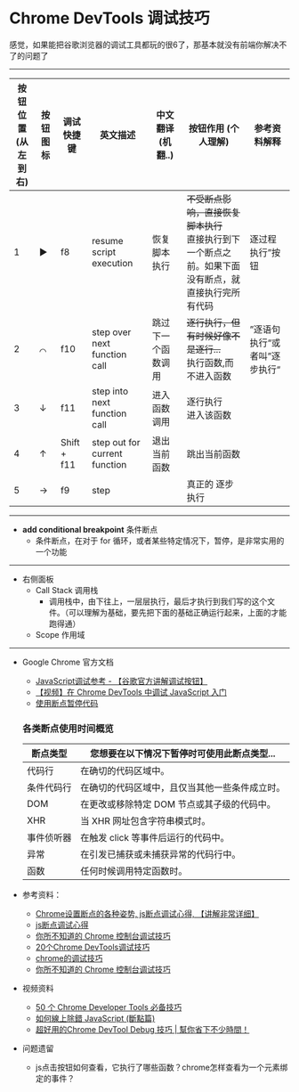 ﻿# Chrome DevTools 调试技巧

感觉，如果能把谷歌浏览器的调试工具都玩的很6了，那基本就没有前端你解决不了的问题了

---

按钮位置<BR>(从左到右) | 按钮图标 | 调试快捷键 | 英文描述 | 中文翻译 (机翻..) | 按钮作用 (个人理解) | 参考资料解释
--- | --- | --- | --- | --- |--- | ---
1 | ▶ | f8 | resume script execution | 恢复脚本执行 | ~~不受断点影响，直接恢复脚本执行~~<br>直接执行到下一个断点之前。如果下面没有断点，就直接执行完所有代码 | 逐过程执行”按钮
2 | ⌒ | f10 | step over next function call | 跳过下一个函数调用 | ~~逐行执行，但有时候好像不是逐行...~~<br>执行函数,而不进入函数 | ”逐语句执行“或者叫”逐步执行“
3 | ↓ | f11 | step into next function call | 进入函数调用 | 逐行执行<br>进入该函数 | 
4 | ↑ | Shift + f11 | step out for current function | 退出当前函数 | 跳出当前函数 | 
5 | → | f9 | step | | 真正的 逐步执行 | 

----

- **add conditional breakpoint** 条件断点
	- 条件断点，在对于 for 循环，或者某些特定情况下，暂停，是非常实用的一个功能
	
----

- 右侧面板
	- Call Stack 调用栈
		- 调用栈中，由下往上，一层层执行，最后才执行到我们写的这个文件。（可以理解为基础，要先把下面的基础正确运行起来，上面的才能跑得通）
	- Scope 作用域

----


- Google Chrome 官方文档
		
	- [JavaScript调试参考 - 【谷歌官方讲解调试按钮】](https://developers.google.com/web/tools/chrome-devtools/javascript/reference)
	- [【视频】在 Chrome DevTools 中调试 JavaScript 入门](https://developers.google.com/web/tools/chrome-devtools/javascript/?hl=zh-cn)
	- [使用断点暂停代码](https://developers.google.com/web/tools/chrome-devtools/javascript/breakpoints?hl=zh-cn)

	### 各类断点使用时间概览
	断点类型 | 您想要在以下情况下暂停时可使用此断点类型... 
	--- | ---
	代码行 | 在确切的代码区域中。
	条件代码行 | 在确切的代码区域中，且仅当其他一些条件成立时。
	DOM | 在更改或移除特定 DOM 节点或其子级的代码中。
	XHR | 当 XHR 网址包含字符串模式时。
	事件侦听器 | 在触发 click 等事件后运行的代码中。
	异常 | 在引发已捕获或未捕获异常的代码行中。
	函数 | 任何时候调用特定函数时。


- 参考资料：
	- [Chrome设置断点的各种姿势, js断点调试心得, 【讲解非常详细】](http://justcode.ikeepstudying.com/2018/09/chrome%E8%AE%BE%E7%BD%AE%E6%96%AD%E7%82%B9%E7%9A%84%E5%90%84%E7%A7%8D%E5%A7%BF%E5%8A%BF-js%E6%96%AD%E7%82%B9%E8%B0%83%E8%AF%95%E5%BF%83%E5%BE%97-chrome-devtools-%E4%B8%AD%E8%B0%83%E8%AF%95-javascrip/)
	- [js断点调试心得](https://www.cnblogs.com/mqfblog/p/5397282.html)
	- [你所不知道的 Chrome 控制台调试技巧](https://juejin.im/post/5c6bc3cd518825629e0611d1)
	- [20个Chrome DevTools调试技巧](https://blog.fundebug.com/2018/08/22/art-of-debugging-with-chrome-devtools/)
	- [chrome的调试技巧](https://juejin.im/post/5c0e0fa0e51d452afa65d626)
	- [你所不知道的 Chrome 控制台调试技巧](https://juejin.im/post/5c6bc3cd518825629e0611d1)

- 视频资料
	- [50 个 Chrome Developer Tools 必备技巧](https://www.youtube.com/watch?v=tgl4m6JSkdY&list=PLXbU-2B80FvBhAYNx8qqx6gaNSKX9HlCm&index=47)
	- [如何線上除錯 JavaScript (斷點篇)](https://www.youtube.com/watch?v=O2kdNE2CaaA)
	- [超好用的Chrome DevTool Debug 技巧 | 幫你省下不少時間！](https://www.youtube.com/watch?v=4qUx6lZ1kco)

- 问题遗留
	- js点击按钮如何查看，它执行了哪些函数？chrome怎样查看为一个元素绑定的事件？
	

